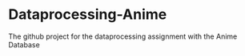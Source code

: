 # Dataprocessing-Anime
 The github project for the dataprocessing assignment with the Anime Database

